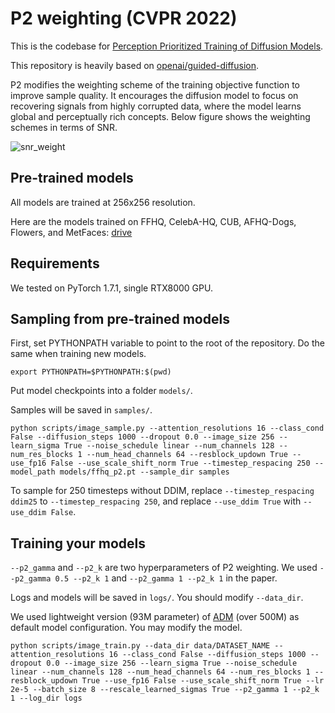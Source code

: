 # P2 weighting (CVPR 2022)

This is the codebase for [Perception Prioritized Training of Diffusion Models](https://arxiv.org/abs/2204.00227).

This repository is heavily based on [openai/guided-diffusion](https://github.com/openai/guided-diffusion).

P2 modifies the weighting scheme of the training objective function to improve sample quality. It encourages the diffusion model to focus on recovering signals from highly corrupted data, where the model learns global and perceptually rich concepts. Below figure shows the weighting schemes in terms of SNR.

![snr_weight](https://user-images.githubusercontent.com/36615789/161203299-8b02d76b-9c51-4529-8329-3ac08e9f3bc8.png)

## Pre-trained models

All models are trained at 256x256 resolution.

Here are the models trained on FFHQ, CelebA-HQ, CUB, AFHQ-Dogs, Flowers, and MetFaces: [drive](https://1drv.ms/f/s!AkQjJhxDm0Fyhqp_4gkYjwVRBe8V_w?e=Us79E9)  
 
## Requirements
We tested on PyTorch 1.7.1, single RTX8000 GPU.

## Sampling from pre-trained models

First, set PYTHONPATH variable to point to the root of the repository. Do the same when training new models. 

```
export PYTHONPATH=$PYTHONPATH:$(pwd)
```

Put model checkpoints into a folder `models/`.

Samples will be saved in `samples/`.

```
python scripts/image_sample.py --attention_resolutions 16 --class_cond False --diffusion_steps 1000 --dropout 0.0 --image_size 256 --learn_sigma True --noise_schedule linear --num_channels 128 --num_res_blocks 1 --num_head_channels 64 --resblock_updown True --use_fp16 False --use_scale_shift_norm True --timestep_respacing 250 --model_path models/ffhq_p2.pt --sample_dir samples
```

To sample for 250 timesteps without DDIM, replace `--timestep_respacing ddim25` to `--timestep_respacing 250`, and replace `--use_ddim True` with `--use_ddim False`.

## Training your models

`--p2_gamma` and `--p2_k` are two hyperparameters of P2 weighting. We used `--p2_gamma 0.5 --p2_k 1` and `--p2_gamma 1 --p2_k 1` in the paper.

Logs and models will be saved in `logs/`. You should modify `--data_dir`. 

We used lightweight version (93M parameter) of [ADM](https://arxiv.org/abs/2105.05233) (over 500M) as default model configuration. You may modify the model.

```
python scripts/image_train.py --data_dir data/DATASET_NAME --attention_resolutions 16 --class_cond False --diffusion_steps 1000 --dropout 0.0 --image_size 256 --learn_sigma True --noise_schedule linear --num_channels 128 --num_head_channels 64 --num_res_blocks 1 --resblock_updown True --use_fp16 False --use_scale_shift_norm True --lr 2e-5 --batch_size 8 --rescale_learned_sigmas True --p2_gamma 1 --p2_k 1 --log_dir logs
```


